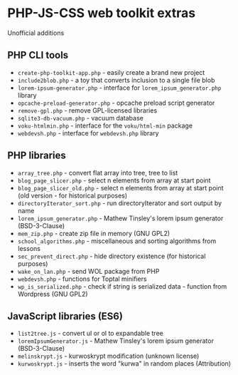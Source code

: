 # PHP-JS-CSS web toolkit extras
Unofficial additions

## PHP CLI tools
* `create-php-toolkit-app.php` - easily create a brand new project
* `include2blob.php` - a toy that converts inclusion to a single file blob
* `lorem-ipsum-generator.php` - interface for `lorem_ipsum_generator.php` library
* `opcache-preload-generator.php` - opcache preload script generator
* `remove-gpl.php` - remove GPL-licensed libraries
* `sqlite3-db-vacuum.php` - vacuum database
* `voku-htmlmin.php` - interface for the `voku/html-min` package
* `webdevsh.php` - interface for `webdevsh.php` library

## PHP libraries
* `array_tree.php` - convert flat array into tree, tree to list
* `blog_page_slicer.php` - select n elements from array at start point
* `blog_page_slicer_old.php` - select n elements from array at start point (old version - for historical purposes)
* `directoryIterator_sort.php` - run directoryIterator and sort output by name
* `lorem_ipsum_generator.php` - Mathew Tinsley's lorem ipsum generator (BSD-3-Clause)
* `mem_zip.php` - create zip file in memory (GNU GPL2)
* `school_algorithms.php` - miscellaneous and sorting algorithms from lessons
* `sec_prevent_direct.php` - hide directory existence (for historical purposes)
* `wake_on_lan.php` - send WOL package from PHP
* `webdevsh.php` - functions for Toptal minifiers
* `wp_is_serialized.php` - check if string is serialized data - function from Wordpress (GNU GPL2)

## JavaScript libraries (ES6)
* `list2tree.js` - convert ul or ol to expandable tree
* `loremIpsumGenerator.js` - Mathew Tinsley's lorem ipsum generator (BSD-3-Clause)
* `melinskrypt.js` - kurwoskrypt modification (unknown license)
* `kurwoskrypt.js` - inserts the word "kurwa" in random places (Attribution)
